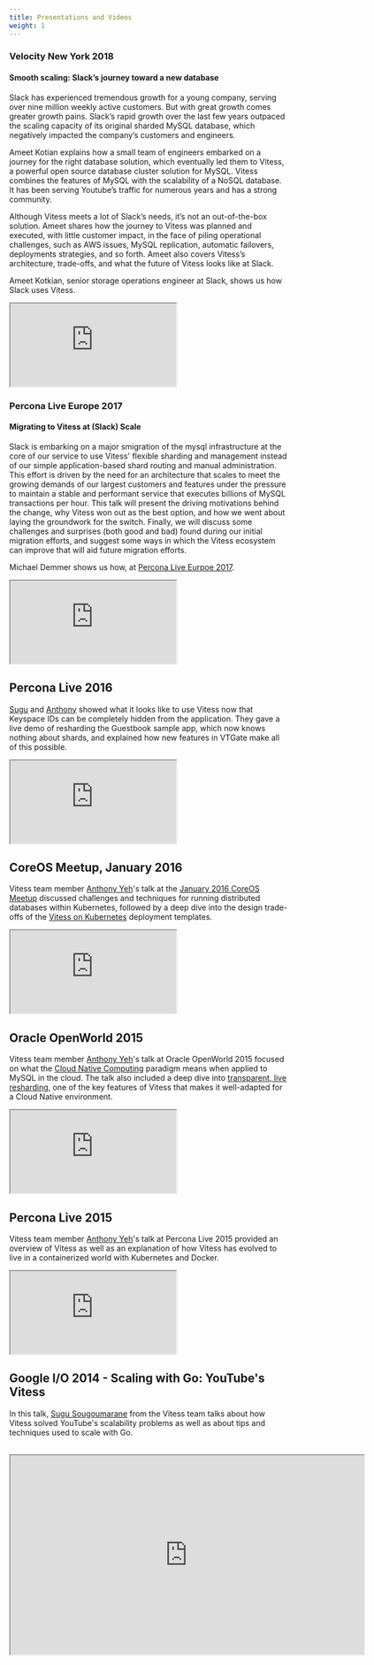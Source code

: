 ```yaml
---
title: Presentations and Videos
weight: 1
---
```

### Velocity New York 2018

#### Smooth scaling: Slack’s journey toward a new database

Slack has experienced tremendous growth for a young company, serving over nine million weekly active customers. But with great growth comes greater growth pains. Slack’s rapid growth over the last few years outpaced the scaling capacity of its original sharded MySQL database, which negatively impacted the company’s customers and engineers.

Ameet Kotian explains how a small team of engineers embarked on a journey for the right database solution, which eventually led them to Vitess, a powerful open source database cluster solution for MySQL. Vitess combines the features of MySQL with the scalability of a NoSQL database. It has been serving Youtube’s traffic for numerous years and has a strong community.

Although Vitess meets a lot of Slack’s needs, it’s not an out-of-the-box solution. Ameet shares how the journey to Vitess was planned and executed, with little customer impact, in the face of piling operational challenges, such as AWS issues, MySQL replication, automatic failovers, deployments strategies, and so forth. Ameet also covers Vitess’s architecture, trade-offs, and what the future of Vitess looks like at Slack.

Ameet Kotkian, senior storage operations engineer at Slack, shows us how Slack uses Vitess.

<iframe src="https://docs.google.com/gview?url=https://drive.google.com/file/d/1DVOKldB38Vxsn1pjkx0x6qHwBrB3b4BT/view?usp=sharing&embedded=true"></iframe>


### Percona Live Europe 2017

#### Migrating to Vitess at (Slack) Scale

Slack is embarking on a major smigration of the mysql infrastructure at the core of our service to use Vitess' flexible sharding and management instead of our simple application-based shard routing and manual administration. This effort is driven by the need for an architecture that scales to meet the growing demands of our largest customers and features under the pressure to maintain a stable and performant service that executes billions of MySQL transactions per hour. This talk will present the driving motivations behind the change, why Vitess won out as the best option, and how we went about laying the groundwork for the switch. Finally, we will discuss some challenges and surprises (both good and bad) found during our initial migration efforts, and suggest some ways in which the Vitess ecosystem can improve that will aid future migration efforts.

Michael Demmer shows us how, at [Percona Live Eurpoe 2017](https://www.percona.com/live/e17/sessions/migrating-to-vitess-at-slack-scale).

<iframe src="https://docs.google.com/gview?url=https://drive.google.com/open?id=1V6G-RmiANMuLJa07vQLc9gBxUqrH3iY8&embedded=true"></iframe>

## Percona Live 2016

[Sugu](https://github.com/sougou) and [Anthony](https://github.com/enisoc) showed what it looks like to use Vitess now that Keyspace IDs can be completely hidden from the application. They gave a live demo of resharding the Guestbook sample app, which now knows nothing about shards, and explained how new features in VTGate make all of this possible.

<iframe src="https://vitess.io/resources/percona-2016.pdf&embedded=true"></iframe>

## CoreOS Meetup, January 2016

Vitess team member [Anthony Yeh](https://github.com/enisoc)'s talk at
the [January 2016 CoreOS Meetup](http://www.meetup.com/coreos/events/228233948/)
discussed challenges and techniques for running distributed databases
within Kubernetes, followed by a deep dive into the design trade-offs
of the [Vitess on Kubernetes](https://github.com/vitessio/vitess/tree/master/examples/kubernetes)
deployment templates.

<iframe src="https://docs.google.com/gview?url=https://vitess.io/resources/coreos-meetup-2016-01-27.pdf&embedded=true"></iframe>


## Oracle OpenWorld 2015

Vitess team member [Anthony Yeh](https://github.com/enisoc)'s talk at Oracle OpenWorld 2015 focused on what the [Cloud Native Computing](http://cncf.io) paradigm means when applied to MySQL in the cloud. The talk also included a deep dive into [transparent, live resharding](../sharding), one of the key
features of Vitess that makes it well-adapted for a Cloud Native environment.

<iframe src="https://docs.google.com/gview?url=https://vitess.io/resources/openworld-2015-vitess.pdf&embedded=true"></iframe>

## Percona Live 2015

Vitess team member [Anthony Yeh](https://github.com/enisoc)'s talk at Percona Live 2015 provided an overview of Vitess as well as an explanation of how Vitess has evolved to live in a containerized world with Kubernetes and Docker.

<iframe src="https://docs.google.com/gview?url=https://vitess.io/resources/percona-2015-vitess-and-kubernetes.pdf&embedded=true"></iframe>


## Google I/O 2014 - Scaling with Go: YouTube's Vitess

In this talk, [Sugu Sougoumarane](https://github.com/sougou) from the Vitess team talks about how Vitess solved YouTube's scalability problems as well as about tips and techniques used to scale with Go.<br><br>

<iframe width="640" height="360" src="https://www.youtube.com/embed/midJ6b1LkA0"></iframe>
